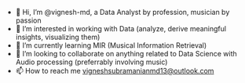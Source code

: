 - 👋 Hi, I’m @vignesh-md, a Data Analyst by profession, musician by passion
- 👀 I’m interested in working with Data (analyze, derive meaningful insights, visualizing them)
- 🌱 I’m currently learning MIR (Musical Information Retrieval)
- 💞️ I’m looking to collaborate on anything related to Data Science with Audio processing (preferrably involving music)
- 📫 How to reach me vigneshsubramanianmd13@outlook.com
